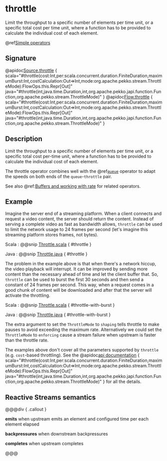 # throttle

Limit the throughput to a specific number of elements per time unit, or a specific total cost per time unit, where a function has to be provided to calculate the individual cost of each element.

@ref[Simple operators](../index.md#simple-operators)

## Signature

@apidoc[Source.throttle](Source) { scala="#throttle(cost:Int,per:scala.concurrent.duration.FiniteDuration,maximumBurst:Int,costCalculation:Out=&gt;Int,mode:org.apache.pekko.stream.ThrottleMode):FlowOps.this.Repr[Out]" java="#throttle(int,java.time.Duration,int,org.apache.pekko.japi.function.Function,org.apache.pekko.stream.ThrottleMode)" }
@apidoc[Flow.throttle](Flow) { scala="#throttle(cost:Int,per:scala.concurrent.duration.FiniteDuration,maximumBurst:Int,costCalculation:Out=&gt;Int,mode:org.apache.pekko.stream.ThrottleMode):FlowOps.this.Repr[Out]" java="#throttle(int,java.time.Duration,int,org.apache.pekko.japi.function.Function,org.apache.pekko.stream.ThrottleMode)" }

## Description

Limit the throughput to a specific number of elements per time unit, or a specific total cost per-time unit, where
a function has to be provided to calculate the individual cost of each element.

The throttle operator combines well with the @ref[`queue`](./../Source/queue.md) operator to adapt the speeds on both ends of the `queue`-`throttle` pair.

See also @ref:[Buffers and working with rate](../../stream-rate.md) for related operators.

## Example

Imagine the server end of a streaming platform. When a client connects and request a video content, the server 
should return the content. Instead of serving a complete video as fast as bandwidth allows, `throttle` can be used
to limit the network usage to 24 frames per second (let's imagine this streaming platform stores frames, not bytes).

Scala
:   @@snip [Throttle.scala](/docs/src/test/scala/docs/stream/operators/sourceorflow/Throttle.scala) { #throttle }

Java
:   @@snip [Throttle.java](/docs/src/test/java/jdocs/stream/operators/sourceorflow/Throttle.java) { #throttle }

The problem in the example above is that when there's a network hiccup, the video playback will interrupt. It can be
improved by sending more content than the necessary ahead of time and let the client buffer that. So, `throttle` can be used 
to burst the first 30 seconds and then send a constant of 24 frames per second. This way, when a request comes in
a good chunk of content will be downloaded and after that the server will activate the throttling.

Scala
:   @@snip [Throttle.scala](/docs/src/test/scala/docs/stream/operators/sourceorflow/Throttle.scala) { #throttle-with-burst }

Java
:   @@snip [Throttle.java](/docs/src/test/java/jdocs/stream/operators/sourceorflow/Throttle.java) { #throttle-with-burst }

The extra argument to set the `ThrottleMode` to `shaping` tells throttle to make pauses to avoid exceeding 
the maximum rate. Alternatively we could set the `ThrottleMode` to `enforcing` cause a stream failure when upstream is faster
than the throttle rate.   

The examples above don't cover all the parameters supported by `throttle` (e.g. `cost`-based throttling). See the 
@apidoc[api documentation](Flow) { scala="#throttle(cost:Int,per:scala.concurrent.duration.FiniteDuration,maximumBurst:Int,costCalculation:Out=&gt;Int,mode:org.apache.pekko.stream.ThrottleMode):FlowOps.this.Repr[Out]" java="#throttle(int,java.time.Duration,int,org.apache.pekko.japi.function.Function,org.apache.pekko.stream.ThrottleMode)" }
for all the details.

## Reactive Streams semantics

@@@div { .callout }

**emits** when upstream emits an element and configured time per each element elapsed

**backpressures** when downstream backpressures

**completes** when upstream completes

@@@


